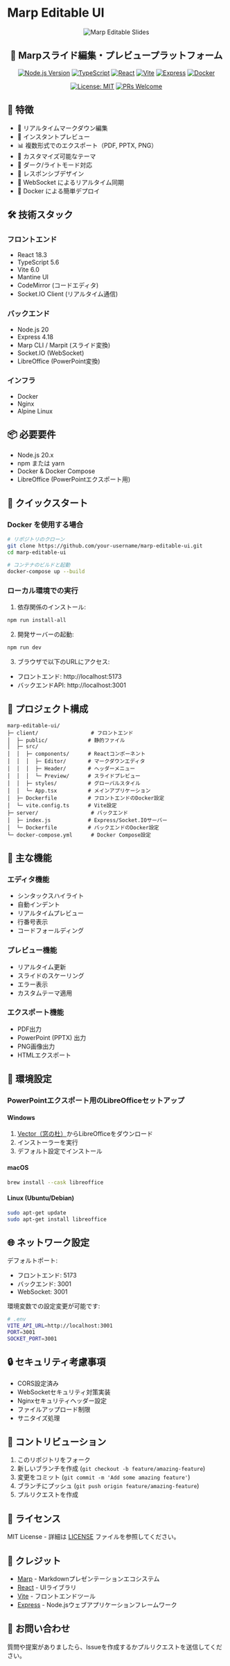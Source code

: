 # Marp Editable UI

<div align="center">
  <img src="assets/header.png" alt="Marp Editable Slides">

  ## 🎯 Marpスライド編集・プレビュープラットフォーム

  [![Node.js Version](https://img.shields.io/badge/Node.js-20.x-339933?logo=node.js&logoColor=white)](https://nodejs.org/)
  [![TypeScript](https://img.shields.io/badge/TypeScript-5.6-3178C6?logo=typescript&logoColor=white)](https://www.typescriptlang.org/)
  [![React](https://img.shields.io/badge/React-18.3-61DAFB?logo=react&logoColor=black)](https://reactjs.org/)
  [![Vite](https://img.shields.io/badge/Vite-6.0-646CFF?logo=vite&logoColor=white)](https://vitejs.dev/)
  [![Express](https://img.shields.io/badge/Express-4.18-000000?logo=express&logoColor=white)](https://expressjs.com/)
  [![Docker](https://img.shields.io/badge/Docker-24.0-2496ED?logo=docker&logoColor=white)](https://www.docker.com/)

  [![License: MIT](https://img.shields.io/badge/License-MIT-yellow.svg)](https://opensource.org/licenses/MIT)
  [![PRs Welcome](https://img.shields.io/badge/PRs-welcome-brightgreen.svg?style=flat)](http://makeapullrequest.com)
</div>

## 🌟 特徴

- 📝 リアルタイムマークダウン編集
- 🔄 インスタントプレビュー
- 📊 複数形式でのエクスポート（PDF, PPTX, PNG）
- 🎨 カスタマイズ可能なテーマ
- 🌙 ダーク/ライトモード対応
- 📱 レスポンシブデザイン
- 🔌 WebSocket によるリアルタイム同期
- 🐳 Docker による簡単デプロイ

## 🛠️ 技術スタック

### フロントエンド
- React 18.3
- TypeScript 5.6
- Vite 6.0
- Mantine UI
- CodeMirror (コードエディタ)
- Socket.IO Client (リアルタイム通信)

### バックエンド
- Node.js 20
- Express 4.18
- Marp CLI / Marpit (スライド変換)
- Socket.IO (WebSocket)
- LibreOffice (PowerPoint変換)

### インフラ
- Docker
- Nginx
- Alpine Linux

## 📦 必要要件

- Node.js 20.x
- npm または yarn
- Docker & Docker Compose
- LibreOffice (PowerPointエクスポート用)

## 🚀 クイックスタート

### Docker を使用する場合

```bash
# リポジトリのクローン
git clone https://github.com/your-username/marp-editable-ui.git
cd marp-editable-ui

# コンテナのビルドと起動
docker-compose up --build
```

### ローカル環境での実行

1. 依存関係のインストール:
```bash
npm run install-all
```

2. 開発サーバーの起動:
```bash
npm run dev
```

3. ブラウザで以下のURLにアクセス:
- フロントエンド: http://localhost:5173
- バックエンドAPI: http://localhost:3001

## 📁 プロジェクト構成

```
marp-editable-ui/
├─ client/                 # フロントエンド
│  ├─ public/             # 静的ファイル
│  ├─ src/
│  │  ├─ components/      # Reactコンポーネント
│  │  │  ├─ Editor/       # マークダウンエディタ
│  │  │  ├─ Header/       # ヘッダーメニュー
│  │  │  └─ Preview/      # スライドプレビュー
│  │  ├─ styles/          # グローバルスタイル
│  │  └─ App.tsx          # メインアプリケーション
│  ├─ Dockerfile          # フロントエンドのDocker設定
│  └─ vite.config.ts      # Vite設定
├─ server/                 # バックエンド
│  ├─ index.js            # Express/Socket.IOサーバー
│  └─ Dockerfile          # バックエンドのDocker設定
└─ docker-compose.yml      # Docker Compose設定
```

## 💫 主な機能

### エディタ機能
- シンタックスハイライト
- 自動インデント
- リアルタイムプレビュー
- 行番号表示
- コードフォールディング

### プレビュー機能
- リアルタイム更新
- スライドのスケーリング
- エラー表示
- カスタムテーマ適用

### エクスポート機能
- PDF出力
- PowerPoint (PPTX) 出力
- PNG画像出力
- HTMLエクスポート

## 🔧 環境設定

### PowerPointエクスポート用のLibreOfficeセットアップ

#### Windows
1. [Vector（窓の杜）](https://forest.watch.impress.co.jp/library/software/libreoffice/)からLibreOfficeをダウンロード
2. インストーラーを実行
3. デフォルト設定でインストール

#### macOS
```bash
brew install --cask libreoffice
```

#### Linux (Ubuntu/Debian)
```bash
sudo apt-get update
sudo apt-get install libreoffice
```

## 🌐 ネットワーク設定

デフォルトポート:
- フロントエンド: 5173
- バックエンド: 3001
- WebSocket: 3001

環境変数での設定変更が可能です:
```bash
# .env
VITE_API_URL=http://localhost:3001
PORT=3001
SOCKET_PORT=3001
```

## 🔒 セキュリティ考慮事項

- CORS設定済み
- WebSocketセキュリティ対策実装
- Nginxセキュリティヘッダー設定
- ファイルアップロード制限
- サニタイズ処理

## 🤝 コントリビューション

1. このリポジトリをフォーク
2. 新しいブランチを作成 (`git checkout -b feature/amazing-feature`)
3. 変更をコミット (`git commit -m 'Add some amazing feature'`)
4. ブランチにプッシュ (`git push origin feature/amazing-feature`)
5. プルリクエストを作成

## 📄 ライセンス

MIT License - 詳細は [LICENSE](LICENSE) ファイルを参照してください。

## 🙏 クレジット

- [Marp](https://marp.app/) - Markdownプレゼンテーションエコシステム
- [React](https://reactjs.org/) - UIライブラリ
- [Vite](https://vitejs.dev/) - フロントエンドツール
- [Express](https://expressjs.com/) - Node.jsウェブアプリケーションフレームワーク

## 📮 お問い合わせ

質問や提案がありましたら、Issueを作成するかプルリクエストを送信してください。
